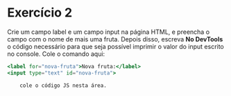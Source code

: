 # Exercício 2

Crie um campo label e um campo input na página HTML, e preencha o campo com o nome de mais uma fruta.
Depois disso, escreva **No DevTools** o código necessário para que seja possível imprimir o valor do input escrito no console.
Cole o comando aqui:
```jsx
<label for="nova-fruta">Nova fruta:</label>
<input type="text" id="nova-fruta">

    cole o código JS nesta área.
```
